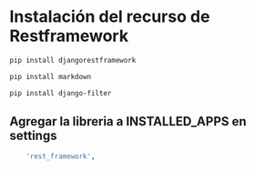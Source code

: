 # Instalación  del recurso de Restframework
```bash
pip install djangorestframework
```

```bash
pip install markdown
```

```bash
pip install django-filter  
```

## Agregar la libreria  a INSTALLED_APPS en settings
```bash
    'rest_framework',
```